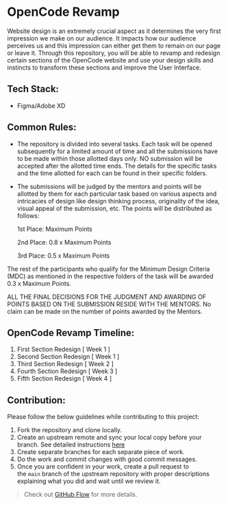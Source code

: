 # OpenCode Revamp
Website design is an extremely crucial aspect as it determines the very first impression we make on our audience. It impacts how our audience perceives us and this impression can either get them to remain on our page or leave it. 
Through this repository, you will be able to revamp and redesign certain sections of the OpenCode website and use your design skills and instincts to transform these sections and improve the User Interface.


## Tech Stack:

- Figma/Adobe XD



## Common Rules:

- The repository is divided into several tasks. Each task will be opened subsequently for a limited amount of time and all the submissions have to be made within those allotted days only. NO submission will be accepted after the allotted time ends. The details for the specific tasks and the time allotted for each can be found in their specific folders.
- The submissions will be judged by the mentors and points will be allotted by them for each particular task based on various aspects and intricacies of design like design thinking process, originality of the idea, visual appeal of the submission, etc. The points will be distributed as follows:
    
    1st Place: Maximum Points
    
    2nd Place: 0.8 x Maximum Points
    
    3rd Place: 0.5 x Maximum Points
    

The rest of the participants who qualify for the Minimum Design Criteria (MDC) as mentioned in the respective folders of the task will be awarded 0.3 x Maximum Points.

ALL THE FINAL DECISIONS FOR THE JUDGMENT AND AWARDING OF POINTS BASED ON THE SUBMISSION RESIDE WITH THE MENTORS. No claim can be made on the number of points awarded by the Mentors.



## OpenCode Revamp Timeline:

1. First Section Redesign  [ Week 1 ]   
2. Second Section Redesign [ Week 1 ]   
3. Third Section Redesign  [ Week 2 ]   
4. Fourth Section Redesign [ Week 3 ]  
5. Fifth Section Redesign  [ Week 4 ]   



## **Contribution:**

Please follow the below guidelines while contributing to this project:
1. Fork the repository and clone locally.
2. Create an upstream remote and sync your local copy before your branch. See detailed instructions [here](https://help.github.com/articles/syncing-a-fork)
3. Create separate branches for each separate piece of work.
4. Do the work and commit changes with good commit messages.
5. Once you are confident in your work, create a pull request to the `main` branch of the upstream repository with proper descriptions explaining what you did and wait until we review it.

> Check out [GitHub Flow](https://guides.github.com/introduction/flow/) for more details.
>

